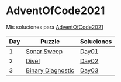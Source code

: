 # AdventOfCode2021
Mis soluciones para [AdventOfCode2021](https://adventofcode.com/2021)

| Day | Puzzle                                                         | Soluciones                     |
|-----|----------------------------------------------------------------|--------------------------------|
| 1   | [Sonar Sweep](https://adventofcode.com/2021/day/1)             | [Day01](./Day01/README.md)     |
| 2   | [Dive!](https://adventofcode.com/2021/day/2)                   | [Day02](./Day02/README.md)     |
| 3   | [Binary Diagnostic](https://adventofcode.com/2021/day/3)       | [Day03](./Day03/README.md)     |